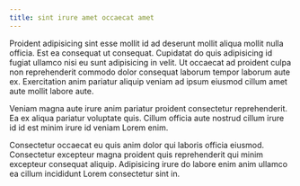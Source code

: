 ```yaml
---
title: sint irure amet occaecat amet
---
```


Proident adipisicing sint esse mollit id ad deserunt mollit aliqua mollit nulla officia. Est ea consequat ut consequat. Cupidatat do quis adipisicing id fugiat ullamco nisi eu sunt adipisicing in velit. Ut occaecat ad proident culpa non reprehenderit commodo dolor consequat laborum tempor laborum aute ex. Exercitation anim pariatur aliquip veniam ad ipsum eiusmod cillum amet aute mollit labore aute.

Veniam magna aute irure anim pariatur proident consectetur reprehenderit. Ea ex aliqua pariatur voluptate quis. Cillum officia aute nostrud cillum irure id id est minim irure id veniam Lorem enim.

Consectetur occaecat eu quis anim dolor qui laboris officia eiusmod. Consectetur excepteur magna proident quis reprehenderit qui minim excepteur consequat aliquip. Adipisicing irure do labore enim anim ullamco ea cillum incididunt Lorem consectetur sint in.